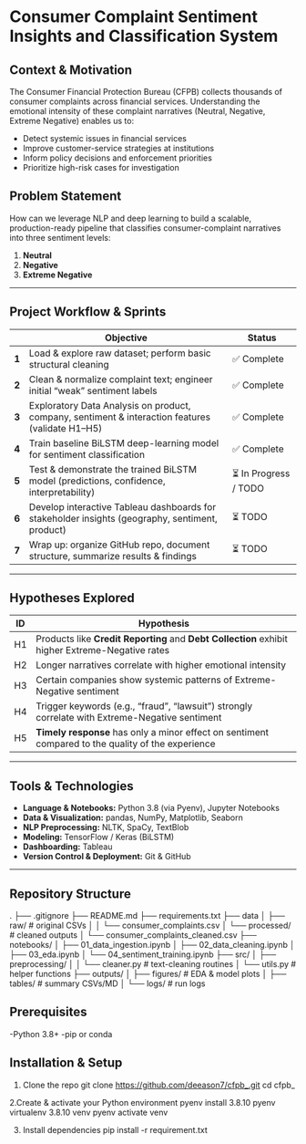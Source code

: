 # Consumer Complaint Sentiment Insights and Classification System

## Context & Motivation
The Consumer Financial Protection Bureau (CFPB) collects thousands of consumer complaints across financial services. Understanding the emotional intensity of these complaint narratives (Neutral, Negative, Extreme Negative) enables us to:
- Detect systemic issues in financial services  
- Improve customer-service strategies at institutions  
- Inform policy decisions and enforcement priorities  
- Prioritize high-risk cases for investigation  

##  Problem Statement
How can we leverage NLP and deep learning to build a scalable, production-ready pipeline that classifies consumer-complaint narratives into three sentiment levels:  
1. **Neutral**  
2. **Negative**  
3. **Extreme Negative**  

---

## Project Workflow & Sprints

|          | Objective                                                                                       | Status               |
|----------|-------------------------------------------------------------------------------------------------|----------------------|
| **1**    | Load & explore raw dataset; perform basic structural cleaning                                    | ✅ Complete          |
| **2**    | Clean & normalize complaint text; engineer initial “weak” sentiment labels                       | ✅ Complete          |
| **3**    | Exploratory Data Analysis on product, company, sentiment & interaction features (validate H1–H5) | ✅ Complete          |
| **4**    | Train baseline BiLSTM deep-learning model for sentiment classification                            | ✅ Complete          |
| **5**    | Test & demonstrate the trained BiLSTM model (predictions, confidence, interpretability)           | ⏳ In Progress / TODO |
| **6**    | Develop interactive Tableau dashboards for stakeholder insights (geography, sentiment, product)   | ⏳ TODO              |
| **7**    | Wrap up: organize GitHub repo, document structure, summarize results & findings                   | ⏳ TODO              |

---

##  Hypotheses Explored

| ID  | Hypothesis                                                                                         |
|-----|----------------------------------------------------------------------------------------------------|
| H1  | Products like **Credit Reporting** and **Debt Collection** exhibit higher Extreme-Negative rates   |
| H2  | Longer narratives correlate with higher emotional intensity                                        |
| H3  | Certain companies show systemic patterns of Extreme-Negative sentiment                             |
| H4  | Trigger keywords (e.g., “fraud”, “lawsuit”) strongly correlate with Extreme-Negative sentiment     |
| H5  | **Timely response** has only a minor effect on sentiment compared to the quality of the experience |

---

##  Tools & Technologies

- **Language & Notebooks:** Python 3.8 (via Pyenv), Jupyter Notebooks  
- **Data & Visualization:** pandas, NumPy, Matplotlib, Seaborn  
- **NLP Preprocessing:** NLTK, SpaCy, TextBlob  
- **Modeling:** TensorFlow / Keras (BiLSTM)  
- **Dashboarding:** Tableau  
- **Version Control & Deployment:** Git & GitHub  

---

##  Repository Structure

.
├── .gitignore
├── README.md
├── requirements.txt
├── data
│   ├── raw/                     # original CSVs
│   │   └── consumer_complaints.csv
│   └── processed/               # cleaned outputs
│       └── consumer_complaints_cleaned.csv
├── notebooks/
│   ├── 01_data_ingestion.ipynb
│   ├── 02_data_cleaning.ipynb
│   ├── 03_eda.ipynb
│   └── 04_sentiment_training.ipynb
├── src/
│   ├── preprocessing/
│   │   └── cleaner.py           # text-cleaning routines
│   └── utils.py                 # helper functions
├── outputs/
│   ├── figures/                 # EDA & model plots
│   ├── tables/                  # summary CSVs/MD
│   └── logs/                    # run logs



## Prerequisites
-Python 3.8+
-pip or conda

## Installation & Setup
1. Clone the repo
git clone https://github.com/deeason7/cfpb_.git
cd cfpb_

2.Create & activate your Python environment
pyenv install 3.8.10
pyenv virtualenv 3.8.10 venv
pyenv activate venv

3. Install dependencies
pip install -r requirement.txt
